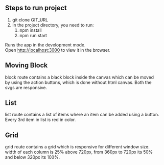 

## Steps to run project

1. git clone GIT_URL
2. In the project directory, you need to run:
   1. npm install
   2. npm run start

Runs the app in the development mode.<br>
Open [http://localhost:3000](http://localhost:3000) to view it in the browser.

## Moving Block
block route contains a black block inside the canvas which can be moved by using
the action buttons, which is done without html canvas.
Both the svgs are responsive.

## List
list route contains a list of items where an item can be added using a button.
Every 3rd item in list is red in color.

## Grid
grid route contains a grid which is responsive for different window size.
width of each column is 25% above 720px, from 360px to 720px its 50% and below 320px its 100%.
